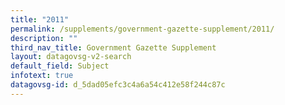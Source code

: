 ```yaml
---
title: "2011"
permalink: /supplements/government-gazette-supplement/2011/
description: ""
third_nav_title: Government Gazette Supplement
layout: datagovsg-v2-search
default_field: Subject
infotext: true
datagovsg-id: d_5dad05efc3c4a6a54c412e58f244c87c
---
```

